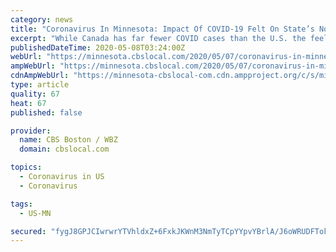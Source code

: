 ```yaml
---
category: news
title: "Coronavirus In Minnesota: Impact Of COVID-19 Felt On State’s Northern Border"
excerpt: "While Canada has far fewer COVID cases than the U.S. the feeling in International Falls is that the Canadian government is stricter."
publishedDateTime: 2020-05-08T03:24:00Z
webUrl: "https://minnesota.cbslocal.com/2020/05/07/coronavirus-in-minnesota-impact-of-covid-19-felt-on-states-northern-border/"
ampWebUrl: "https://minnesota.cbslocal.com/2020/05/07/coronavirus-in-minnesota-impact-of-covid-19-felt-on-states-northern-border/amp/"
cdnAmpWebUrl: "https://minnesota-cbslocal-com.cdn.ampproject.org/c/s/minnesota.cbslocal.com/2020/05/07/coronavirus-in-minnesota-impact-of-covid-19-felt-on-states-northern-border/amp/"
type: article
quality: 67
heat: 67
published: false

provider:
  name: CBS Boston / WBZ
  domain: cbslocal.com

topics:
  - Coronavirus in US
  - Coronavirus

tags:
  - US-MN

secured: "fygJ8GPJCIwrwrYTVhldxZ+6FxkJKWnM3NmTyTCpYYpvYBrlA/J6oWRUDFTok7kI+w9MwfDDGXXx+y6dCSGw+PZ+2uW8Vky9H9qgNYxxN8v6OLSffYEheZdhbIxOIixykGEn159AdH/Mmn8aRyOr6C31sH/i4OdBU7GkX1jMxhGoOJbnK4Nx1BiKalDPBuT7eMKMOqOM0eHzSsxb1BUcV1X8LEHR9nBMf7F+ojInWQr8kakq5lF4q8TX2bw9qEMDCSYKdSp3gc0e3Nf6WCM43eG6zahWp6MoAlvo6N3Jjpio6yPvSl1FSNooiMpZea7wuhiu5s4MkGDsXqj6crQqc0npcgpCgLQUQuGPTBOwaub3EiDrThRVP1vRZjC55cplKVqd1XJl4KmhNNAnldP2W2SNRnbqidU98ZDkb8jKGfOejNQyknNFWAm3iSJynGJLZzLQNT2l2MMjcGqDkoTtpIXnxB5GxioAESl/tFp+fIU=;mwotSwTHlLHp4uGIhhmbIw=="
---
```


